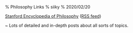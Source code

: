 % Philosophy Links
% siiky
% 2020/02/20

[Stanford Encyclopedia of Philosophy] ([RSS feed][SEP_RSS])

  ~ Lots of detailed and in-depth posts about all sorts of topics.

[SEP_RSS]: https://plato.stanford.edu/rss/sep.xml
[Stanford Encyclopedia of Philosophy]: https://plato.stanford.edu/contents.html

